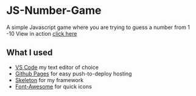# JS-Number-Game
A simple Javascript game where you are trying to guess a number from 1 -10 
View in action [click here](https://jacobwebster.github.io/JS-Number-Game/)

## What I used
- [VS Code](https://code.visualstudio.com/) my text editor of choice
- [Github Pages](https://pages.github.com/) for easy push-to-deploy hosting
- [Skeleton](http://getskeleton.com/) for my framework
- [Font-Awesome](https://fontawesome.com//) for quick icons
